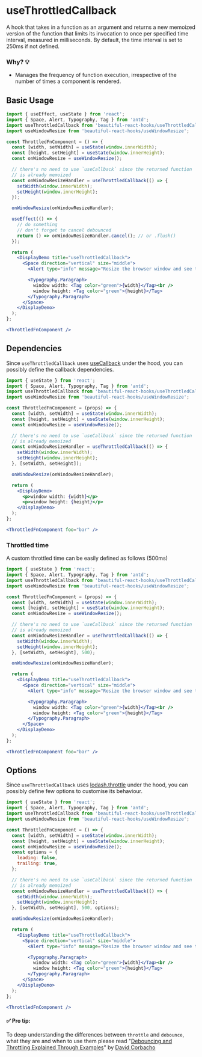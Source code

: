 # useThrottledCallback

A hook that takes in a function as an argument and returns a new memoized version of the function that limits its invocation to once per
specified time interval, measured in milliseconds. By default, the time interval is set to 250ms if not defined.

### Why? 💡

- Manages the frequency of function execution, irrespective of the number of times a component is rendered.

## Basic Usage

```jsx harmony
import { useEffect, useState } from 'react';
import { Space, Alert, Typography, Tag } from 'antd';
import useThrottledCallback from 'beautiful-react-hooks/useThrottledCallback';
import useWindowResize from 'beautiful-react-hooks/useWindowResize';

const ThrottledFnComponent = () => {
  const [width, setWidth] = useState(window.innerWidth);
  const [height, setHeight] = useState(window.innerHeight);
  const onWindowResize = useWindowResize();

  // there's no need to use `useCallback` since the returned function 
  // is already memoized
  const onWindowResizeHandler = useThrottledCallback(() => {
    setWidth(window.innerWidth);
    setHeight(window.innerHeight);
  });

  onWindowResize(onWindowResizeHandler);

  useEffect(() => {
    // do something
    // don't forget to cancel debounced
    return () => onWindowResizeHandler.cancel(); // or .flush()
  });

  return (
    <DisplayDemo title="useThrottledCallback">
      <Space direction="vertical" size="middle">
        <Alert type="info" message="Resize the browser window and see the update taking effect after the designated delay" showIcon />

        <Typography.Paragraph>
          window width: <Tag color="green">{width}</Tag><br />
          window height: <Tag color="green">{height}</Tag>
        </Typography.Paragraph>
      </Space>
    </DisplayDemo>
  );
};

<ThrottledFnComponent />
```

## Dependencies

Since `useThrottledCallback` uses [useCallback](https://reactjs.org/docs/hooks-reference.html#usecallback)
under the hood, you can possibly define the callback dependencies.

```jsx harmony
import { useState } from 'react';
import { Space, Alert, Typography, Tag } from 'antd';
import useThrottledCallback from 'beautiful-react-hooks/useThrottledCallback';
import useWindowResize from 'beautiful-react-hooks/useWindowResize';

const ThrottledFnComponent = (props) => {
  const [width, setWidth] = useState(window.innerWidth);
  const [height, setHeight] = useState(window.innerHeight);
  const onWindowResize = useWindowResize();

  // there's no need to use `useCallback` since the returned function 
  // is already memoized
  const onWindowResizeHandler = useThrottledCallback(() => {
    setWidth(window.innerWidth);
    setHeight(window.innerHeight);
  }, [setWidth, setHeight]);

  onWindowResize(onWindowResizeHandler);

  return (
    <DisplayDemo>
      <p>window width: {width}</p>
      <p>window height: {height}</p>
    </DisplayDemo>
  );
};

<ThrottledFnComponent foo="bar" />
```

### Throttled time

A custom throttled time can be easily defined as follows (500ms)

```jsx harmony
import { useState } from 'react';
import { Space, Alert, Typography, Tag } from 'antd';
import useThrottledCallback from 'beautiful-react-hooks/useThrottledCallback';
import useWindowResize from 'beautiful-react-hooks/useWindowResize';

const ThrottledFnComponent = (props) => {
  const [width, setWidth] = useState(window.innerWidth);
  const [height, setHeight] = useState(window.innerHeight);
  const onWindowResize = useWindowResize();

  // there's no need to use `useCallback` since the returned function 
  // is already memoized
  const onWindowResizeHandler = useThrottledCallback(() => {
    setWidth(window.innerWidth);
    setHeight(window.innerHeight);
  }, [setWidth, setHeight], 500);

  onWindowResize(onWindowResizeHandler);

  return (
    <DisplayDemo title="useThrottledCallback">
      <Space direction="vertical" size="middle">
        <Alert type="info" message="Resize the browser window and see the update taking effect after the designated delay" showIcon />

        <Typography.Paragraph>
          window width: <Tag color="green">{width}</Tag><br />
          window height: <Tag color="green">{height}</Tag>
        </Typography.Paragraph>
      </Space>
    </DisplayDemo>
  );
};

<ThrottledFnComponent foo="bar" />
```

## Options

Since `useThrottledCallback` uses [lodash.throttle](https://www.npmjs.com/package/lodash.throttle)
under the hood, you can possibly define few options to customise its behaviour.

```jsx harmony
import { useState } from 'react';
import { Space, Alert, Typography, Tag } from 'antd';
import useThrottledCallback from 'beautiful-react-hooks/useThrottledCallback';
import useWindowResize from 'beautiful-react-hooks/useWindowResize';

const ThrottledFnComponent = () => {
  const [width, setWidth] = useState(window.innerWidth);
  const [height, setHeight] = useState(window.innerHeight);
  const onWindowResize = useWindowResize();
  const options = {
    leading: false,
    trailing: true,
  };

  // there's no need to use `useCallback` since the returned function 
  // is already memoized
  const onWindowResizeHandler = useThrottledCallback(() => {
    setWidth(window.innerWidth);
    setHeight(window.innerHeight);
  }, [setWidth, setHeight], 500, options);

  onWindowResize(onWindowResizeHandler);

  return (
    <DisplayDemo title="useThrottledCallback">
      <Space direction="vertical" size="middle">
        <Alert type="info" message="Resize the browser window and see the update taking effect after the designated delay" showIcon />

        <Typography.Paragraph>
          window width: <Tag color="green">{width}</Tag><br />
          window height: <Tag color="green">{height}</Tag>
        </Typography.Paragraph>
      </Space>
    </DisplayDemo>
  );
};

<ThrottledFnComponent />
```

#### ✅ Pro tip:

To deep understanding the differences between `throttle` and `debounce`, what they are and when to use them please
read "[Debouncing and Throttling Explained Through Examples](https://css-tricks.com/debouncing-throttling-explained-examples/)"
by [David Corbacho](https://twitter.com/dcorbacho)

<!-- Types -->